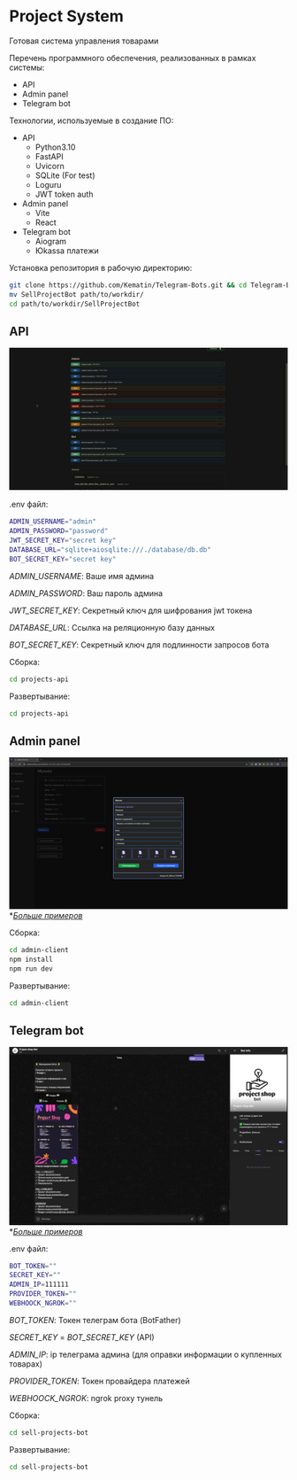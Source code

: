 # Project System

Готовая система управления товарами

Перечень программного обеспечения, реализованных в рамках системы:
- API
- Admin panel
- Telegram bot

Технологии, используемые в создание ПО:
- API
    - Python3.10
    - FastAPI
    - Uvicorn
    - SQLite (For test)
    - Loguru
    - JWT token auth
- Admin panel
    - Vite
    - React
- Telegram bot
    - Aiogram
    - Юkassa платежи

Установка репозитория в рабочую директорию:
```bash
git clone https://github.com/Kematin/Telegram-Bots.git && cd Telegram-Bots
mv SellProjectBot path/to/workdir/
cd path/to/workdir/SellProjectBot
```

## API
![API image](imgs/api/api.png)

.env файл:
```bash
ADMIN_USERNAME="admin"
ADMIN_PASSWORD="password"
JWT_SECRET_KEY="secret key"
DATABASE_URL="sqlite+aiosqlite:///./database/db.db"
BOT_SECRET_KEY="secret key"
```
*ADMIN_USERNAME*: Ваше имя админа

*ADMIN_PASSWORD*: Ваш пароль админа

*JWT_SECRET_KEY*: Секретный ключ для шифрования jwt токена

*DATABASE_URL*: Ссылка на реляционную базу данных

*BOT_SECRET_KEY*: Секретный ключ для подлинности запросов бота

Сборка:
```bash
cd projects-api
```

Развертывание:
```bash
cd projects-api
```

## Admin panel
![Admin panel image](imgs/admin/admin2.png)
*_[Больше примеров](imgs/admin/)_

Сборка:
```bash
cd admin-client
npm install
npm run dev
```

Развертывание:
```bash
cd admin-client
```

## Telegram bot
![Telegram bot image](imgs/bot/bot1.png)
*_[Больше примеров](imgs/bot/)_

.env файл:
```bash
BOT_TOKEN=""
SECRET_KEY=""
ADMIN_IP=111111
PROVIDER_TOKEN=""
WEBHOOCK_NGROK=""
```
*BOT_TOKEN*: Токен телеграм бота (BotFather)

*SECRET_KEY* = *BOT_SECRET_KEY* (API)

*ADMIN_IP*: ip телеграма админа (для оправки информации о купленных товарах)

*PROVIDER_TOKEN*: Токен провайдера платежей

*WEBHOOCK_NGROK*: ngrok proxy тунель

Сборка:
```bash
cd sell-projects-bot
```

Развертывание:
```bash
cd sell-projects-bot
```
